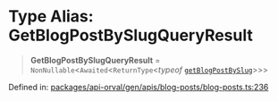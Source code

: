 # Type Alias: GetBlogPostBySlugQueryResult

> **GetBlogPostBySlugQueryResult** = `NonNullable`\<`Awaited`\<`ReturnType`\<*typeof* [`getBlogPostBySlug`](../functions/getBlogPostBySlug.md)\>\>\>

Defined in: [packages/api-orval/gen/apis/blog-posts/blog-posts.ts:236](https://github.com/the-inconvenience-store/mono-example/blob/d567288f2dff3ffa4a2fdf7eb46acac0b7cd0929/packages/api-orval/gen/apis/blog-posts/blog-posts.ts#L236)
